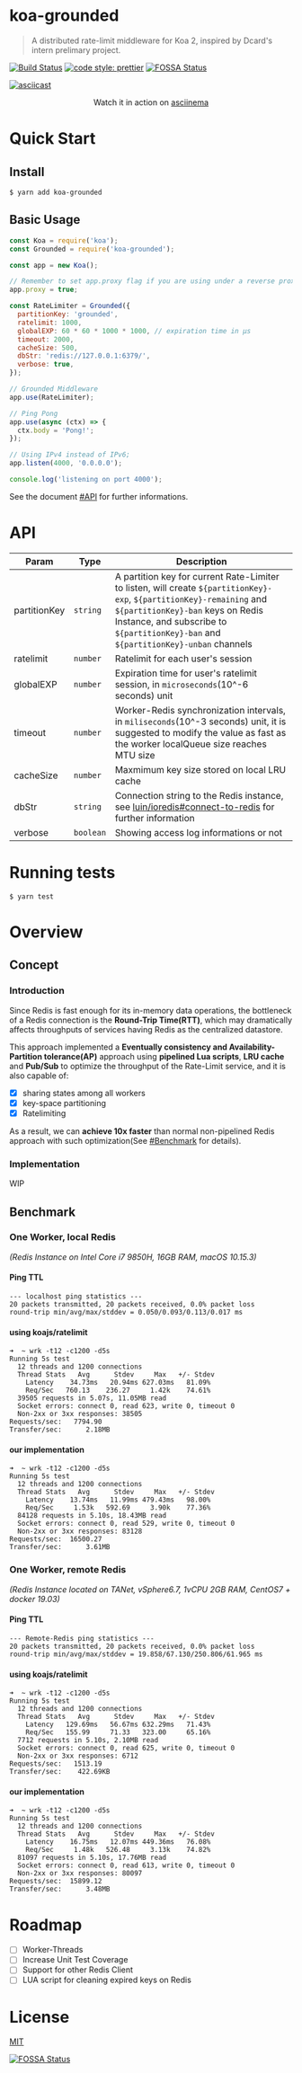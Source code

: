 # koa-grounded
> A distributed rate-limit middleware for Koa 2, inspired by Dcard's intern prelimary project.

[![Build Status](https://travis-ci.org/cyihsu/koa-grounded.svg?branch=master)](https://travis-ci.org/cyihsu/koa-grounded)
[![code style: prettier](https://img.shields.io/badge/code_style-prettier-ff69b4.svg?style=flat-square)](https://github.com/prettier/prettier)
[![FOSSA Status](https://app.fossa.io/api/projects/git%2Bgithub.com%2Fcyihsu%2Fkoa-grounded.svg?type=shield)](https://app.fossa.io/projects/git%2Bgithub.com%2Fcyihsu%2Fkoa-grounded?ref=badge_shield)

[![asciicast](https://asciinema.org/a/JDWi8oUmqbLNjZL4gakvhJa3n.svg)](https://asciinema.org/a/JDWi8oUmqbLNjZL4gakvhJa3n)
<p align="center">
  Watch it in action on <a href="https://asciinema.org/a/JDWi8oUmqbLNjZL4gakvhJa3n">asciinema</a>
</p>

# Quick Start

## Install

```shell
$ yarn add koa-grounded
```

## Basic Usage

```javascript
const Koa = require('koa');
const Grounded = require('koa-grounded');

const app = new Koa();

// Remember to set app.proxy flag if you are using under a reverse proxy
app.proxy = true;

const RateLimiter = Grounded({
  partitionKey: 'grounded',
  ratelimit: 1000,
  globalEXP: 60 * 60 * 1000 * 1000, // expiration time in μs
  timeout: 2000,
  cacheSize: 500,
  dbStr: 'redis://127.0.0.1:6379/',
  verbose: true,
});

// Grounded Middleware
app.use(RateLimiter);

// Ping Pong
app.use(async (ctx) => {
  ctx.body = 'Pong!';
});

// Using IPv4 instead of IPv6;
app.listen(4000, '0.0.0.0');

console.log('listening on port 4000');
```

See the document [#API](#API) for further informations.


# API
| Param        | Type      | Description                                                                                                                                                                                                                                                              |
|--------------|-----------|--------------------------------------------------------------------------------------------------------------------------------------------------------------------------------------------------------------------------------------------------------------------------|
| partitionKey | `string`  | A partition key for current Rate-Limiter to listen, will create `${partitionKey}-exp`, `${partitionKey}-remaining` and `${partitionKey}-ban` keys on Redis Instance, and subscribe to `${partitionKey}-ban` and `${partitionKey}-unban` channels |
| ratelimit    | `number`  | Ratelimit for each user's session |
| globalEXP    | `number`  | Expiration time for user's ratelimit session, in `microseconds`(10^-6 seconds) unit |
| timeout      | `number`  | Worker-Redis synchronization intervals, in `miliseconds`(10^-3 seconds) unit, it is suggested to modify the value as fast as the worker localQueue size reaches MTU size |
| cacheSize    | `number`  | Maxmimum key size stored on local LRU cache |
| dbStr        | `string`  | Connection string to the Redis instance, see [luin/ioredis#connect-to-redis](https://github.com/luin/ioredis#connect-to-redis) for further information |
| verbose      | `boolean` | Showing access log informations or not |

# Running tests

```shell
$ yarn test
```

# Overview
## Concept
### Introduction
Since Redis is fast enough for its in-memory data operations, the bottleneck of a Redis connection is the **Round-Trip Time(RTT)**, which may dramatically affects throughputs of services having Redis as the centralized datastore.

This approach implemented a **Eventually consistency and Availability-Partition tolerance(AP)** approach using **pipelined Lua scripts**, **LRU cache** and **Pub/Sub** to optimize the throughput of the Rate-Limit service, and it is also capable of:
  - [X] sharing states among all workers
  - [X] key-space partitioning
  - [X] Ratelimiting

As a result, we can **achieve 10x faster** than normal non-pipelined Redis approach with such optimization(See [#Benchmark](#Benchmark) for details).

### Implementation
WIP

## Benchmark
### One Worker, local Redis
_(Redis Instance on Intel Core i7 9850H, 16GB RAM, macOS 10.15.3)_

#### Ping TTL
```shell
--- localhost ping statistics ---
20 packets transmitted, 20 packets received, 0.0% packet loss
round-trip min/avg/max/stddev = 0.050/0.093/0.113/0.017 ms
```

#### using koajs/ratelimit
```shell
➜  ~ wrk -t12 -c1200 -d5s
Running 5s test
  12 threads and 1200 connections
  Thread Stats   Avg      Stdev     Max   +/- Stdev
    Latency    34.73ms   20.94ms 627.03ms   81.09%
    Req/Sec   760.13    236.27     1.42k    74.61%
  39505 requests in 5.07s, 11.05MB read
  Socket errors: connect 0, read 623, write 0, timeout 0
  Non-2xx or 3xx responses: 38505
Requests/sec:   7794.90
Transfer/sec:      2.18MB
```

#### our implementation
```shell
➜  ~ wrk -t12 -c1200 -d5s
Running 5s test
  12 threads and 1200 connections
  Thread Stats   Avg      Stdev     Max   +/- Stdev
    Latency    13.74ms   11.99ms 479.43ms   98.00%
    Req/Sec     1.53k   592.69     3.90k    77.36%
  84128 requests in 5.10s, 18.43MB read
  Socket errors: connect 0, read 529, write 0, timeout 0
  Non-2xx or 3xx responses: 83128
Requests/sec:  16500.27
Transfer/sec:      3.61MB
```

### One Worker, remote Redis
_(Redis Instance located on TANet, vSphere6.7, 1vCPU 2GB RAM, CentOS7 + docker 19.03)_

#### Ping TTL
```shell
--- Remote-Redis ping statistics ---
20 packets transmitted, 20 packets received, 0.0% packet loss
round-trip min/avg/max/stddev = 19.858/67.130/250.806/61.965 ms
```

#### using koajs/ratelimit
```shell
➜  ~ wrk -t12 -c1200 -d5s
Running 5s test
  12 threads and 1200 connections
  Thread Stats   Avg      Stdev     Max   +/- Stdev
    Latency   129.69ms   56.67ms 632.29ms   71.43%
    Req/Sec   155.99     71.33   323.00     65.16%
  7712 requests in 5.10s, 2.10MB read
  Socket errors: connect 0, read 625, write 0, timeout 0
  Non-2xx or 3xx responses: 6712
Requests/sec:   1513.19
Transfer/sec:    422.69KB
```
#### our implementation
```shell
➜  ~ wrk -t12 -c1200 -d5s
Running 5s test
  12 threads and 1200 connections
  Thread Stats   Avg      Stdev     Max   +/- Stdev
    Latency    16.75ms   12.07ms 449.36ms   76.08%
    Req/Sec     1.48k   526.48     3.13k    74.82%
  81097 requests in 5.10s, 17.76MB read
  Socket errors: connect 0, read 613, write 0, timeout 0
  Non-2xx or 3xx responses: 80097
Requests/sec:  15899.12
Transfer/sec:      3.48MB
```

# Roadmap
  - [ ] Worker-Threads
  - [ ] Increase Unit Test Coverage
  - [ ] Support for other Redis Client
  - [ ] LUA script for cleaning expired keys on Redis

# License
[MIT](https://github.com/cyihsu/koa-grounded/blob/master/LICENSE)


[![FOSSA Status](https://app.fossa.io/api/projects/git%2Bgithub.com%2Fcyihsu%2Fkoa-grounded.svg?type=large)](https://app.fossa.io/projects/git%2Bgithub.com%2Fcyihsu%2Fkoa-grounded?ref=badge_large)
